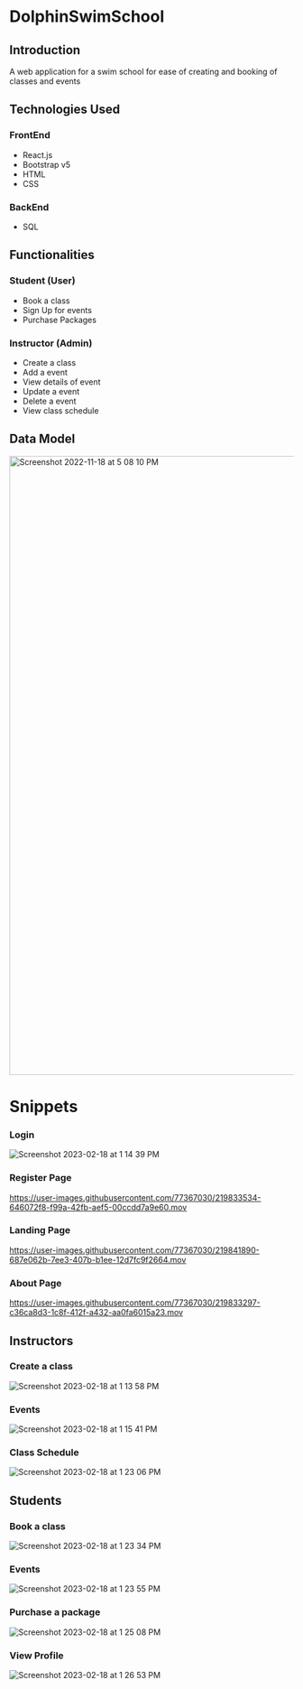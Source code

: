 # DolphinSwimSchool

## Introduction 
A web application for a swim school for ease of creating and booking of classes and events

## Technologies Used 

### FrontEnd
- React.js
- Bootstrap v5
- HTML
- CSS

### BackEnd
- SQL

## Functionalities

### Student (User)
- Book a class
- Sign Up for events 
- Purchase Packages

### Instructor (Admin)
- Create a class
- Add a event
- View details of event
- Update a event
- Delete a event
- View class schedule

## Data Model 
<img width="1097" alt="Screenshot 2022-11-18 at 5 08 10 PM" src="https://user-images.githubusercontent.com/77367030/202665243-218f4ecc-2ef1-4c48-8cdb-d3eff06873c7.png">

# Snippets
### Login
![Screenshot 2023-02-18 at 1 14 39 PM](https://user-images.githubusercontent.com/77367030/219842303-cc0c6e0f-2ed1-4d02-ae92-4f67ea81b15c.png)

### Register Page
https://user-images.githubusercontent.com/77367030/219833534-646072f8-f99a-42fb-aef5-00ccdd7a9e60.mov

### Landing Page 
https://user-images.githubusercontent.com/77367030/219841890-687e062b-7ee3-407b-b1ee-12d7fc9f2664.mov

### About Page
https://user-images.githubusercontent.com/77367030/219833297-c36ca8d3-1c8f-412f-a432-aa0fa6015a23.mov

## Instructors

### Create a class
![Screenshot 2023-02-18 at 1 13 58 PM](https://user-images.githubusercontent.com/77367030/219842157-a4b961e6-7952-4117-84ee-9c80814773ec.png)

### Events
![Screenshot 2023-02-18 at 1 15 41 PM](https://user-images.githubusercontent.com/77367030/219842515-174a8809-1527-4076-8891-a64af35c00c3.png)

### Class Schedule
![Screenshot 2023-02-18 at 1 23 06 PM](https://user-images.githubusercontent.com/77367030/219842712-8d94fca2-5738-4ecc-bc4a-962821fd4506.png)

## Students

### Book a class
![Screenshot 2023-02-18 at 1 23 34 PM](https://user-images.githubusercontent.com/77367030/219842730-be040c71-8134-48ca-ad1e-699be9de7bb6.png)

### Events
![Screenshot 2023-02-18 at 1 23 55 PM](https://user-images.githubusercontent.com/77367030/219842743-fb44752c-ae43-494b-b5b2-1bb18b6f0cbd.png)

### Purchase a package
![Screenshot 2023-02-18 at 1 25 08 PM](https://user-images.githubusercontent.com/77367030/219842783-02f40ee3-b396-4c2d-a0e6-6e8b65b9e827.png)

### View Profile
![Screenshot 2023-02-18 at 1 26 53 PM](https://user-images.githubusercontent.com/77367030/219842857-b7442c4c-23be-4e08-8594-c8006bae8e2c.png)


